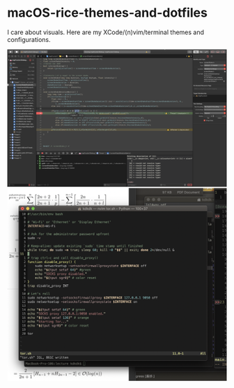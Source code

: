 # macOS-rice-themes-and-dotfiles
I care about visuals. Here are my XCode/(n)vim/terminal themes and configurations.

![Alt text](xcode/xcodetheme.png?raw=true "XCode Theme")
![Alt text](terminalmacos/terminaltheme.png?raw=true "Terminal Theme")
